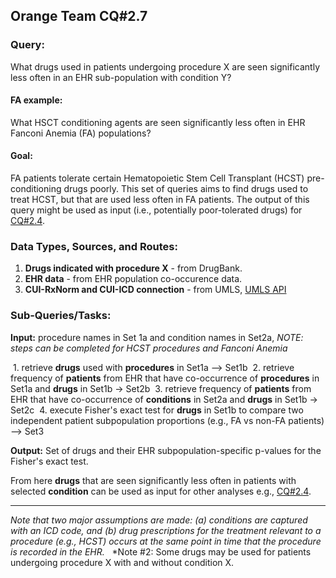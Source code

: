 ## Orange Team CQ#2.7

### Query:
What drugs used in patients undergoing procedure X are seen significantly less often in an EHR sub-population with condition Y?

#### FA example:
What HSCT conditioning agents are seen significantly less often in EHR Fanconi Anemia (FA) populations?
  
#### Goal:
FA patients tolerate certain Hematopoietic Stem Cell Transplant (HCST) pre-conditioning drugs poorly. This set of queries aims to find drugs used to treat HCST, but that are used less often in FA patients. The output of this query might be used as input (i.e., potentially poor-tolerated drugs) for [CQ#2.4](https://github.com/NCATS-Tangerine/cq-notebooks/tree/master/Orange_Demonstrator_2_CQs/OrangeQ2.4_Drug_Gene_Pathway).
  
### Data Types, Sources, and Routes:
1. **Drugs indicated with procedure X** - from DrugBank.
2. **EHR data** - from EHR population co-occurence data.
3. **CUI-RxNorm and CUI-ICD connection** - from UMLS, [UMLS API](https://documentation.uts.nlm.nih.gov/rest/home.html)
  
### Sub-Queries/Tasks:
   
**Input:** procedure names in Set 1a and condition names in Set2a, *NOTE: steps can be completed for HCST procedures and Fanconi Anemia*

  1. retrieve **drugs** used with **procedures** in Set1a --> Set1b
  2. retrieve frequency of **patients** from EHR that have co-occurrence of **procedures** in Set1a and **drugs** in Set1b -> Set2b
  3. retrieve frequency of **patients** from EHR that have co-occurrence of **conditions** in Set2a and **drugs** in Set1b -> Set2c
  4. execute Fisher's exact test for **drugs** in Set1b to compare two independent patient subpopulation proportions (e.g., FA vs non-FA patients) --> Set3

**Output:** Set of drugs and their EHR subpopulation-specific p-values for the Fisher's exact test.
  
From here **drugs** that are seen significantly less often in patients with selected **condition** can be used as input for other analyses e.g., [CQ#2.4](https://github.com/NCATS-Tangerine/cq-notebooks/tree/master/Orange_Demonstrator_2_CQs/OrangeQ2.4_Drug_Gene_Pathway).

--------

*Note that two major assumptions are made: (a) conditions are captured with an ICD code, and (b) drug prescriptions for the treatment relevant to a procedure (e.g., HCST) occurs at the same point in time that the procedure is recorded in the EHR.*  
*Note #2: Some drugs may be used for patients undergoing procedure X with and without condition X.


